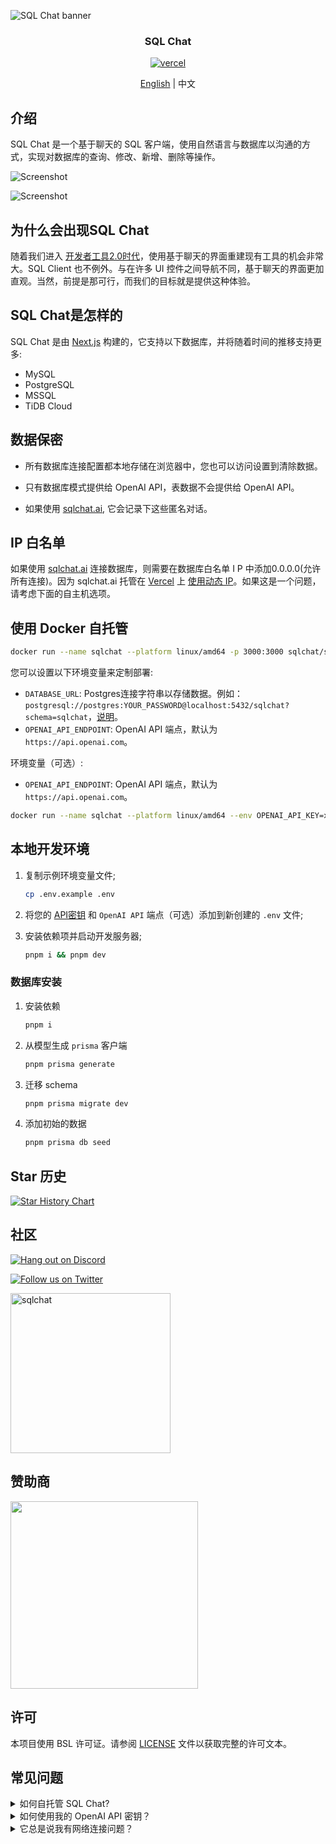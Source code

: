 ![SQL Chat banner](https://raw.githubusercontent.com/sqlchat/sqlchat/main/public/banner.webp)

<div align="center">
  <h3>SQL Chat</h3>
  <a href="https://vercel.com/new/clone?repository-url=https%3A%2F%2Fgithub.com%2Fsqlchat%2Fsqlchat&env=OPENAI_API_KEY">
    <img src="https://img.shields.io/badge/deploy%20on-Vercel-brightgreen.svg?style=for-the-badge&logo=vercel" alt="vercel">
  </a>
  <p><a href="README.md">English</a> | 中文</p>
</div>

## 介绍

SQL Chat 是一个基于聊天的 SQL 客户端，使用自然语言与数据库以沟通的方式，实现对数据库的查询、修改、新增、删除等操作。

![Screenshot](https://raw.githubusercontent.com/sqlchat/sqlchat/main/public/screenshot1.webp)

![Screenshot](https://raw.githubusercontent.com/sqlchat/sqlchat/main/public/screenshot2.webp)

## 为什么会出现SQL Chat

随着我们进入 [开发者工具2.0时代](https://www.sequoiacap.com/article/ai-powered-developer-tools/)，使用基于聊天的界面重建现有工具的机会非常大。SQL Client 也不例外。与在许多 UI 控件之间导航不同，基于聊天的界面更加直观。当然，前提是那可行，而我们的目标就是提供这种体验。

## SQL Chat是怎样的

SQL Chat 是由 [Next.js](https://nextjs.org/) 构建的，它支持以下数据库，并将随着时间的推移支持更多:

- MySQL
- PostgreSQL
- MSSQL
- TiDB Cloud

## 数据保密

- 所有数据库连接配置都本地存储在浏览器中，您也可以访问设置到清除数据。

- 只有数据库模式提供给 OpenAI API，表数据不会提供给 OpenAI API。

- 如果使用 [sqlchat.ai](https://sqlchat.ai), 它会记录下这些匿名对话。

## IP 白名单

如果使用 [sqlchat.ai](https://sqlchat.ai) 连接数据库，则需要在数据库白名单 I P 中添加0.0.0.0(允许所有连接)。因为 sqlchat.ai 托管在 [Vercel](https://vercel.com/) 上 [使用动态 IP](https://vercel.com/guides/how-to-allowlist-deployment-ip-address)。如果这是一个问题，请考虑下面的自主机选项。

## 使用 Docker 自托管

```bash
docker run --name sqlchat --platform linux/amd64 -p 3000:3000 sqlchat/sqlchat
```

您可以设置以下环境变量来定制部署:

- `DATABASE_URL`: Postgres连接字符串以存储数据。例如：`postgresql://postgres:YOUR_PASSWORD@localhost:5432/sqlchat?schema=sqlchat`，[说明](https://www.prisma.io/docs/concepts/database-connectors/postgresql)。
- `OPENAI_API_ENDPOINT`: OpenAI API 端点，默认为 `https://api.openai.com`。

环境变量（可选）:

- `OPENAI_API_ENDPOINT`: OpenAI API 端点，默认为 `https://api.openai.com`。


```bash
docker run --name sqlchat --platform linux/amd64 --env OPENAI_API_KEY=xxx --env OPENAI_API_ENDPOINT=yyy -p 3000:3000 sqlchat/sqlchat
```

## 本地开发环境

1. 复制示例环境变量文件;

   ```bash
   cp .env.example .env
   ```

2. 将您的 [API密钥](https://platform.openai.com/account/api-keys) 和 `OpenAI API` 端点（可选）添加到新创建的 `.env` 文件;

3. 安装依赖项并启动开发服务器;

   ```bash
   pnpm i && pnpm dev
   ```

### 数据库安装

1. 安装依赖

   ```bash
   pnpm i
   ```

2. 从模型生成 `prisma` 客户端

   ```bash
   pnpm prisma generate
   ```

3. 迁移 schema

   ```bash
   pnpm prisma migrate dev
   ```

4. 添加初始的数据

   ```bash
   pnpm prisma db seed
   ```

## Star 历史

[![Star History Chart](https://api.star-history.com/svg?repos=sqlchat/sqlchat&type=Date)](https://star-history.com/#sqlchat/sqlchat&Date)

## 社区

[![Hang out on Discord](https://img.shields.io/badge/%20-Hang%20out%20on%20Discord-5865F2?style=for-the-badge&logo=discord&labelColor=EEEEEE)](https://discord.gg/z6kakemDjm)

[![Follow us on Twitter](https://img.shields.io/badge/Follow%20us%20on%20Twitter-1DA1F2?style=for-the-badge&logo=twitter&labelColor=EEEEEE)](https://twitter.com/Bytebase)

<img width="256" src="https://raw.githubusercontent.com/sqlchat/sqlchat/main/public/wechat-qrcode.webp" alt="sqlchat">

## 赞助商

<p>
  <a href="https://www.bytebase.com">
    <img src="https://raw.githubusercontent.com/sqlchat/sqlchat/main/public/bytebase.webp" width=300>
  </a>
</p>

## 许可

本项目使用 BSL 许可证。请参阅 [LICENSE](LICENSE) 文件以获取完整的许可文本。

## 常见问题

<details><summary>如何自托管 SQL Chat?</summary>
<p>

- 您可以一键将 `SQL Chat` 部署到 `Vercel`

  <a href="https://vercel.com/new/clone?repository-url=https%3A%2F%2Fgithub.com%2Fsqlchat%2Fsqlchat&env=OPENAI_API_KEY"><img src="https://img.shields.io/badge/deploy%20on-Vercel-brightgreen.svg?style=for-the-badge&logo=vercel" alt="vercel"></a>

- 您可以在几秒钟内使用 `Docker` 部署 `SQL Chat`

  ```bash
  docker run --name sqlchat --platform linux/amd64 -p 3000:3000 sqlchat/sqlchat
  ```

</p>
</details>

<details><summary>如何使用我的 OpenAI API 密钥？</summary>
<p>

- 您可以在环境变量中设置 `OPENAI_API_KEY`。

  ```bash
  docker run --name sqlchat --platform linux/amd64 --env OPENAI_API_KEY=xxx -p 3000:3000 sqlchat/sqlchat
  ```

- 您可以在设置对话框中设置 `OPENAI_API_KEY`。

</p>
</details>

<details><summary>它总是说我有网络连接问题？</summary>
<p>

请确保您有一个稳定的网络连接，可以访问 OpenAI API 端点。如果您无法访问 OpenAI API 端点，您可以尝试在 UI 或环境变量中设置 `OPENAI_API_ENDPOINT`。

</p>
</details>

